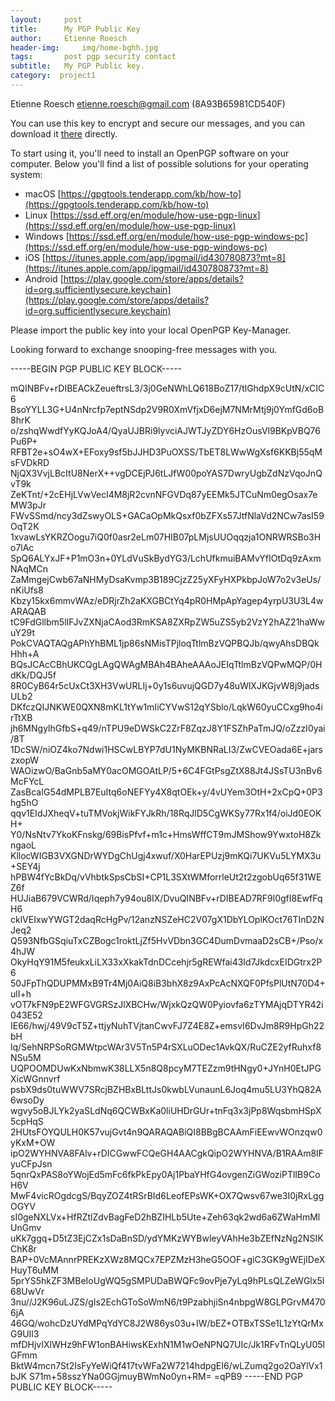 ```yaml
---
layout:     post
title:      My PGP Public Key
author:     Etienne Roesch
header-img:     img/home-bghh.jpg
tags: 		post pgp security contact
subtitle:	My PGP Public key.
category:  project1
---
```



Etienne Roesch <etienne.roesch@gmail.com> (8A93B65981CD540F)

You can use this key to encrypt and secure our messages, and you can download it [there](http://etienneroes.ch/img/EtienneRoesch-81CD540F–Public.asc) directly.

To start using it, you'll need to install an OpenPGP software on your computer. Below you'll find a list of possible solutions for your operating system:

* macOS [https://gpgtools.tenderapp.com/kb/how-to](https://gpgtools.tenderapp.com/kb/how-to)
* Linux [https://ssd.eff.org/en/module/how-use-pgp-linux](https://ssd.eff.org/en/module/how-use-pgp-linux)
* Windows [https://ssd.eff.org/en/module/how-use-pgp-windows-pc](https://ssd.eff.org/en/module/how-use-pgp-windows-pc)
* iOS [https://itunes.apple.com/app/ipgmail/id430780873?mt=8](https://itunes.apple.com/app/ipgmail/id430780873?mt=8)
* Android [https://play.google.com/store/apps/details?id=org.sufficientlysecure.keychain](https://play.google.com/store/apps/details?id=org.sufficientlysecure.keychain)

Please import the public key into your local OpenPGP Key-Manager.

Looking forward to exchange snooping-free messages with you.


-----BEGIN PGP PUBLIC KEY BLOCK-----

mQINBFv+rDIBEACkZeueftrsL3/3j0GeNWhLQ618BoZ17/tlGhdpX9cUtN/xCIC6
BsoYYLL3G+U4nNrcfp7eptNSdp2V9R0XmVfjxD6ejM7NMrMtj9j0YmfGd6oB8hrK
o/zshqWwdfYyKQJoA4/QyaUJBRi9lyvciAJWTJyZDY6HzOusVl9BKpVBQ76Pu6P+
RFBT2e+sO4wX+EFoxy9sf5bJJHD3PuOXSS/TbET8LWwWgXsf6KKBj55qMsFVDkRD
NjQX3VvjLBcItU8NerX++vgDCEjPJ6tLJfW00poYAS7DwryUgbZdNzVqoJnQvT9k
ZeKTnt/+2cEHjLVwVecl4M8jR2cvnNFGVDq87yEEMk5JTCuNm0egOsax7eMW3pJr
FWvSSmd/ncy3dZswyOLS+GACaOpMkQsxf0bZFXs57JtfNlaVd2NCw7asI59OqT2K
1xvawLsYKRZOogu7iQ0f0asr2eLm07HIB07pLMjsUUOqqzja1ONRWRSBo3Ho7lAc
SpQ6ALYxJF+P1mO3n+0YLdVuSkBydYG3/LchUfkmuiBAMvYfIOtDq9zAxmNAqMCn
ZaMmgejCwb67aNHMyDsaKvmp3B189CjzZ25yXFyHXPkbpJoW7o2v3eUs/nKiUfs8
Kbzy15kx6mmvWAz/eDRjrZh2aKXGBCtYq4pR0HMpApYagep4yrpU3U3L4wARAQAB
tC9FdGllbm5lIFJvZXNjaCAod3RmKSA8ZXRpZW5uZS5yb2VzY2hAZ21haWwuY29t
PokCVAQTAQgAPhYhBML1jp86sNMisTPjloqTtlmBzVQPBQJb/qwyAhsDBQkHhh+A
BQsJCAcCBhUKCQgLAgQWAgMBAh4BAheAAAoJEIqTtlmBzVQPwMQP/0HdKk/DQJ5f
8R0CyB64r5cUxCt3XH3VwURLIj+0y1s6uvujQGD7y48uWlXJKGjvW8j9jadsULb2
DKfczQIJNKWE0QXN8mKL1tYw1mIiCYVwS12qYSblo/LqkW60yuCCxg9ho4irTtXB
jh6MNgylhGfbS+q49/nTPU9eDWSkC2ZrF8ZqzJ8Y1FSZhPaTmJQ/oZzzI0yai/8T
1DcSW/niOZ4ko7Ndwi1HSCwLBYP7dU1NyMKBNRaLI3/ZwCVEOada6E+jarszxopW
WAOizwO/BaGnb5aMY0acOMGOAtLP/5+6C4FGtPsgZtX88Jt4JSsTU3nBv6McFYcL
ZasBcaIG54dMPLB7EuItq6oNEFYy4X8qtOEk+y/4vUYem3OtH+2xCpQ+0P3hg5hO
qqv1EIdJXheqV+tuTMVokjWikFYJkRh/18RqJlD5CgWKSy77Rx1f4/oiJd0EOKH+
Y0/NsNtv7YkoKFnskg/69BisPfvf+m1c+HmsWffCT9mJMShow9YwxtoH8ZkngaoL
KllocWIGB3VXGNDrWYDgChUgj4xwuf/X0HarEPUzj9mKQi7UKVu5LYMX3u+SEY4j
hPBW4fYcBkDq/vVhbtkSpsCbSI+CP1L3SXtWMforrleUt2t2zgobUq65f31WEZ6f
HUJiaB679VCWRd/Iqeph7y94ou8IX/DvuQINBFv+rDIBEAD7RF9l0gfI8EwfFqH6
cklVEIxwYWGT2daqRcHgPv/12anzNSZeHC2V07gX1DbYLOplKOct76TInD2NJeq2
Q593NfbGSqiuTxCZBogc1roktLjZf5HvVDbn3GC4DumDvmaaD2sCB+/Pso/x4hJW
OkyHqY91M5feukxLiLX33xXkakTdnDCcehjr5gREWfai43Id7JkdcxEIDGtrx2P6
50JFpThQDUPMMxB9Tr4Mj0AiQ8iB3bhX8z9AxPcAcNXQF0PfsPlUtN70D4+ulI+h
vOT7kFN9pE2WFGVGRSzJlXBCHw/WjxkQzQW0Pyiovfa6zTYMAjqDTYR42i043E52
IE66/hwj/49V9cT5Z+ttjyNuhTVjtanCwvFJ7Z4E8Z+emsvI6DvJm8R9HpGh22bH
lq/SehNRPSoRGMWtpcWAr3V5Tn5P4rSXLuODec1AvkQX/RuCZE2yfRuhxf8NSu5M
UQPOOMDUwKxNbmwK38LLX5n8Q8pcyM7TEZzm9tHNgy0+JYnH0EtJPGXicWGnnvrf
psbX9ds0tuWWV7SRcjBZHBxBLttJs0kwbLVunaunL6Joq4mu5LU3YhQ82A6wsoDy
wgvy5oBJLYk2yaSLdNq6QCWBxKa0liUHDrGUr+tnFq3x3jPp8WqsbmHSpX5cpHqS
2HUtsFOYQULH0K57vujGvt4n9QARAQABiQI8BBgBCAAmFiEEwvWOnzqw0yKxM+OW
ipO2WYHNVA8FAlv+rDICGwwFCQeGH4AACgkQipO2WYHNVA/B1RAAm8IFyuCFpJsn
5qnrQxPAS8oYWojEd5mFc6fkPkEpy0Aj1PbaYHfG4ovgenZiGWoziPTlIB9CoH6V
MwF4vicROgdcgS/BqyZOZ4tRSrBId6LeofEPsWK+OX7Qwsv67we3I0jRxLggOGYV
sI0geNXLVx+HfRZtlZdvBagFeD2hBZIHLb5Ute+Zeh63qk2wd6a6ZWaHmMlUnGmv
uKk7ggq+D5tZ3EjCZx1sDaBnSD/ydYMKzWYBwleyVAhHe3bZEfNzNg2NSIKChK8r
BAP+0VcMAnnrPREKzXWz8MQCx7EPZMzH3heG5OOF+giC3GK9gWEjIDeXHuyT6uMM
5prYS5hkZF3MBeIoUgWQ5gSMPUDaBWQFc9ovPje7yLq9hPLsQLZeWGlx5l68UwVr
3nu//J2K96uLJZS/gIs2EchGToSoWmN6/t9PzabhjiSn4nbpgW8GLPGrvM4706jA
46GQ/wohcDzUYdMPqYdYC8J2W86ys03u+IW/bEZ+OTBxTSSe1L1zYtQrMxG9UIl3
mfDHjvIXlWHz9hFW1onBAHiwsKExhN1M1wOeNPNQ7UIc/Jk1RFvTnQLyU05lGFmm
BktW4mcn7St2IsFyYeWiQf417tvWFa2W7214hdpgEI6/wLZumq2go2OaYlVx1bJK
S71m+58sszYNa0GGjmuyBWmNo0yn+RM=
=qPB9
-----END PGP PUBLIC KEY BLOCK-----


